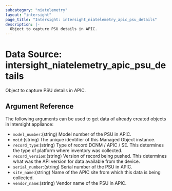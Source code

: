 ```yaml
---
subcategory: "niatelemetry"
layout: "intersight"
page_title: "Intersight: intersight_niatelemetry_apic_psu_details"
description: |-
  Object to capture PSU details in APIC.
---
```


# Data Source: intersight_niatelemetry_apic_psu_details
Object to capture PSU details in APIC.
## Argument Reference
The following arguments can be used to get data of already created objects in Intersight appliance:
* `model_number`:(string) Model number of the PSU in APIC. 
* `moid`:(string) The unique identifier of this Managed Object instance. 
* `record_type`:(string) Type of record DCNM / APIC / SE. This determines the type of platform where inventory was collected. 
* `record_version`:(string) Version of record being pushed. This determines what was the API version for data available from the device. 
* `serial_number`:(string) Serial number of the PSU in APIC. 
* `site_name`:(string) Name of the APIC site from which this data is being collected. 
* `vendor_name`:(string) Vendor name of the PSU in APIC. 
